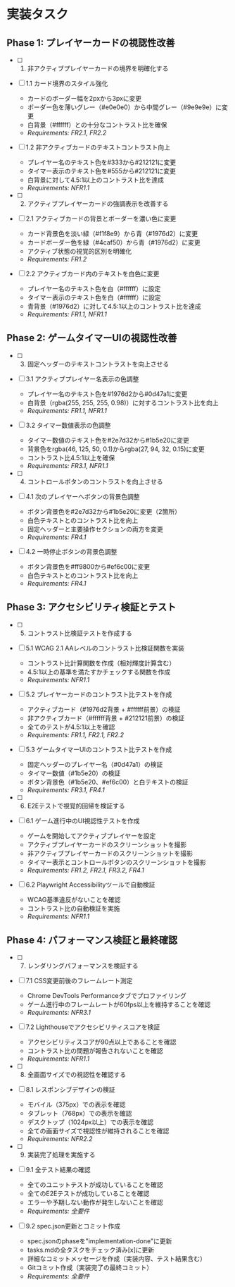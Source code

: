 # 実装タスク

## Phase 1: プレイヤーカードの視認性改善

- [ ] 1. 非アクティブプレイヤーカードの境界を明確化する
- [ ] 1.1 カード境界のスタイル強化
  - カードのボーダー幅を2pxから3pxに変更
  - ボーダー色を薄いグレー（#e0e0e0）から中間グレー（#9e9e9e）に変更
  - 白背景（#ffffff）との十分なコントラスト比を確保
  - _Requirements: FR2.1, FR2.2_

- [ ] 1.2 非アクティブカードのテキストコントラスト向上
  - プレイヤー名のテキスト色を#333から#212121に変更
  - タイマー表示のテキスト色を#555から#212121に変更
  - 白背景に対して4.5:1以上のコントラスト比を達成
  - _Requirements: NFR1.1_

- [ ] 2. アクティブプレイヤーカードの強調表示を改善する
- [ ] 2.1 アクティブカードの背景とボーダーを濃い色に変更
  - カード背景色を淡い緑（#f1f8e9）から青（#1976d2）に変更
  - カードボーダー色を緑（#4caf50）から青（#1976d2）に変更
  - アクティブ状態の視覚的区別を明確化
  - _Requirements: FR1.2_

- [ ] 2.2 アクティブカード内のテキストを白色に変更
  - プレイヤー名のテキスト色を白（#ffffff）に設定
  - タイマー表示のテキスト色を白（#ffffff）に設定
  - 青背景（#1976d2）に対して4.5:1以上のコントラスト比を達成
  - _Requirements: FR1.1, NFR1.1_

## Phase 2: ゲームタイマーUIの視認性改善

- [ ] 3. 固定ヘッダーのテキストコントラストを向上させる
- [ ] 3.1 アクティブプレイヤー名表示の色調整
  - プレイヤー名のテキスト色を#1976d2から#0d47a1に変更
  - 白背景（rgba(255, 255, 255, 0.98)）に対するコントラスト比を向上
  - _Requirements: FR1.1, NFR1.1_

- [ ] 3.2 タイマー数値表示の色調整
  - タイマー数値のテキスト色を#2e7d32から#1b5e20に変更
  - 背景色をrgba(46, 125, 50, 0.1)からrgba(27, 94, 32, 0.15)に変更
  - コントラスト比4.5:1以上を確保
  - _Requirements: FR3.1, NFR1.1_

- [ ] 4. コントロールボタンのコントラストを向上させる
- [ ] 4.1 次のプレイヤーへボタンの背景色調整
  - ボタン背景色を#2e7d32から#1b5e20に変更（2箇所）
  - 白色テキストとのコントラスト比を向上
  - 固定ヘッダーと主要操作セクションの両方を変更
  - _Requirements: FR4.1_

- [ ] 4.2 一時停止ボタンの背景色調整
  - ボタン背景色を#ff9800から#ef6c00に変更
  - 白色テキストとのコントラスト比を向上
  - _Requirements: FR4.1_

## Phase 3: アクセシビリティ検証とテスト

- [ ] 5. コントラスト比検証テストを作成する
- [ ] 5.1 WCAG 2.1 AAレベルのコントラスト比検証関数を実装
  - コントラスト比計算関数を作成（相対輝度計算含む）
  - 4.5:1以上の基準を満たすかチェックする関数を作成
  - _Requirements: NFR1.1_

- [ ] 5.2 プレイヤーカードのコントラスト比テストを作成
  - アクティブカード（#1976d2背景 + #ffffff前景）の検証
  - 非アクティブカード（#ffffff背景 + #212121前景）の検証
  - 全てのテストが4.5:1以上を確認
  - _Requirements: FR1.1, FR2.1, FR2.2_

- [ ] 5.3 ゲームタイマーUIのコントラスト比テストを作成
  - 固定ヘッダーのプレイヤー名（#0d47a1）の検証
  - タイマー数値（#1b5e20）の検証
  - ボタン背景色（#1b5e20、#ef6c00）と白テキストの検証
  - _Requirements: FR3.1, FR4.1_

- [ ] 6. E2Eテストで視覚的回帰を検証する
- [ ] 6.1 ゲーム進行中のUI視認性テストを作成
  - ゲームを開始してアクティブプレイヤーを設定
  - アクティブプレイヤーカードのスクリーンショットを撮影
  - 非アクティブプレイヤーカードのスクリーンショットを撮影
  - タイマー表示とコントロールボタンのスクリーンショットを撮影
  - _Requirements: FR1.2, FR2.1, FR3.2, FR4.1_

- [ ] 6.2 Playwright Accessibilityツールで自動検証
  - WCAG基準違反がないことを確認
  - コントラスト比の自動検証を実施
  - _Requirements: NFR1.1_

## Phase 4: パフォーマンス検証と最終確認

- [ ] 7. レンダリングパフォーマンスを検証する
- [ ] 7.1 CSS変更前後のフレームレート測定
  - Chrome DevTools Performanceタブでプロファイリング
  - ゲーム進行中のフレームレートが60fps以上を維持することを確認
  - _Requirements: NFR3.1_

- [ ] 7.2 Lighthouseでアクセシビリティスコアを検証
  - アクセシビリティスコアが90点以上であることを確認
  - コントラスト比の問題が報告されないことを確認
  - _Requirements: NFR1.1_

- [ ] 8. 全画面サイズでの視認性を確認する
- [ ] 8.1 レスポンシブデザインの検証
  - モバイル（375px）での表示を確認
  - タブレット（768px）での表示を確認
  - デスクトップ（1024px以上）での表示を確認
  - 全ての画面サイズで視認性が維持されることを確認
  - _Requirements: NFR2.2_

- [ ] 9. 実装完了処理を実施する
- [ ] 9.1 全テスト結果の確認
  - 全てのユニットテストが成功していることを確認
  - 全てのE2Eテストが成功していることを確認
  - エラーや予期しない動作が発生しないことを確認
  - _Requirements: 全要件_

- [ ] 9.2 spec.json更新とコミット作成
  - spec.jsonのphaseを"implementation-done"に更新
  - tasks.mdの全タスクをチェック済み[x]に更新
  - 詳細なコミットメッセージを作成（実装内容、テスト結果含む）
  - Gitコミット作成（実装完了の最終コミット）
  - _Requirements: 全要件_
